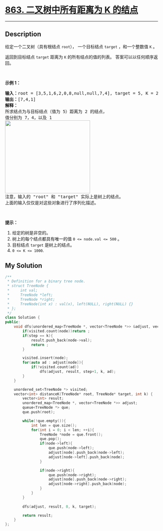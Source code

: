 # [863. 二叉树中所有距离为 K 的结点](https://leetcode-cn.com/problems/all-nodes-distance-k-in-binary-tree/)

---

## Description

<section>
<p>给定一个二叉树（具有根结点&nbsp;<code>root</code>），&nbsp;一个目标结点&nbsp;<code>target</code>&nbsp;，和一个整数值 <code>K</code> 。</p>
<p>返回到目标结点 <code>target</code> 距离为 <code>K</code> 的所有结点的值的列表。 答案可以以任何顺序返回。</p>
<p>&nbsp;</p>
<ol>
</ol>
<p><strong>示例 1：</strong></p>
<pre><strong>输入：</strong>root = [3,5,1,6,2,0,8,null,null,7,4], target = 5, K = 2
<strong>输出：</strong>[7,4,1]
<strong>解释：</strong>
所求结点为与目标结点（值为 5）距离为 2 的结点，
值分别为 7，4，以及 1
<img style="height: 240px; width: 280px;" src="https://s3-lc-upload.s3.amazonaws.com/uploads/2018/06/28/sketch0.png" alt="">
注意，输入的 "root" 和 "target" 实际上是树上的结点。
上面的输入仅仅是对这些对象进行了序列化描述。
</pre>
<p>&nbsp;</p>
<p><strong>提示：</strong></p>
<ol>
	<li>给定的树是非空的。</li>
	<li>树上的每个结点都具有唯一的值&nbsp;<code>0 &lt;= node.val &lt;= 500</code>&nbsp;。</li>
	<li>目标结点&nbsp;<code>target</code>&nbsp;是树上的结点。</li>
	<li><code>0 &lt;= K &lt;= 1000</code>.</li>
</ol>
</section>


## My Solution

```cpp
/**
 * Definition for a binary tree node.
 * struct TreeNode {
 *     int val;
 *     TreeNode *left;
 *     TreeNode *right;
 *     TreeNode(int x) : val(x), left(NULL), right(NULL) {}
 * };
 */
class Solution {
public:
    void dfs(unordered_map<TreeNode *, vector<TreeNode *>> &adjust, vector<int> &result, int step, int k, TreeNode *node){
        if(visited.count(node))return ;
        if(step == k){
            result.push_back(node->val);
            return ;
        }

        visited.insert(node);
        for(auto ad : adjust[node]){
            if(!visited.count(ad))
                dfs(adjust, result, step+1, k, ad);
        }
    }

    unordered_set<TreeNode *> visited;
    vector<int> distanceK(TreeNode* root, TreeNode* target, int k) {
        vector<int> result;
        unordered_map<TreeNode *, vector<TreeNode *>> adjust;
        queue<TreeNode *> que;
        que.push(root);

        while(!que.empty()){
            int len = que.size();
            for(int i = 0; i < len; ++i){
                TreeNode *node = que.front();
                que.pop();
                if(node->left){
                    que.push(node->left);
                    adjust[node].push_back(node->left);
                    adjust[node->left].push_back(node);
                }

                if(node->right){
                    que.push(node->right);
                    adjust[node].push_back(node->right);
                    adjust[node->right].push_back(node);
                }
            }
        }
        
        dfs(adjust, result, 0, k, target);

        return result;
    }
};
```

